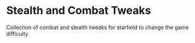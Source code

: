 # Stealth and Combat Tweaks
Collection of combat and stealth tweaks for starfield to change the game difficulty
